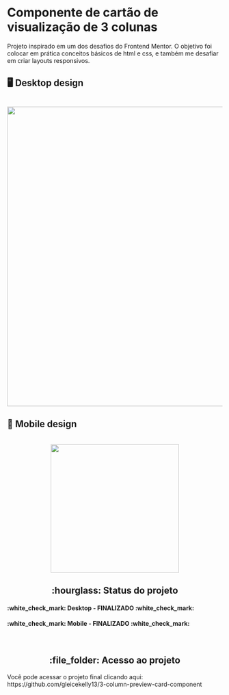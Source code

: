 # Componente de cartão de visualização de 3 colunas
Projeto inspirado em um dos desafios do Frontend Mentor. O objetivo foi colocar em prática conceitos básicos de html e css, e também me desafiar em criar layouts responsivos.

## :desktop_computer: Desktop design
<br>
<div align="center">
<img src="https://user-images.githubusercontent.com/80974593/187322455-b57807f2-9c90-40d6-afde-bb84da7d8de3.png" width="700"/>
</div>

## :iphone: Mobile design
<br>
<div align="center">
<img src="https://user-images.githubusercontent.com/80974593/194686003-c45c2b6d-a516-497e-8442-935f15125936.png" width="300"/>
</div>

<h2 align="center">:hourglass: Status do projeto </h2>
<h4>:white_check_mark: Desktop - FINALIZADO :white_check_mark: </h4> 
<h4>:white_check_mark: Mobile - FINALIZADO :white_check_mark: </h4>
<br>

<h2 align="center"> :file_folder: Acesso ao projeto </h2>
<p> Você pode acessar o projeto final clicando aqui: https://github.com/gleicekelly13/3-column-preview-card-component</p>
